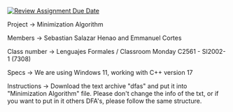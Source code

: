 [![Review Assignment Due Date](https://classroom.github.com/assets/deadline-readme-button-22041afd0340ce965d47ae6ef1cefeee28c7c493a6346c4f15d667ab976d596c.svg)](https://classroom.github.com/a/Uzapeobl)

Project -> Minimization Algorithm

Members -> Sebastian Salazar Henao and Emmanuel Cortes

Class number -> Lenguajes Formales / Classroom Monday C2561 - SI2002-1 (7308)

Specs -> We are using Windows 11, working with C++ version 17

Instructions -> Download the text archive "dfas" and put it into "Minimization Algorithm" file. Please don't change the info of the txt, or if you want to put in it others DFA's, please follow the same structure.

